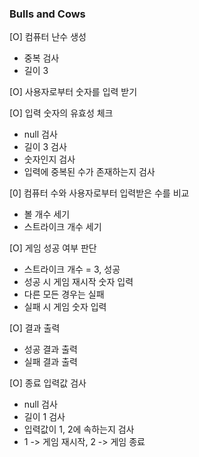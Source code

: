 ### Bulls and Cows

[O] 컴퓨터 난수 생성
* 중복 검사
* 길이 3
  
[O] 사용자로부터 숫자를 입력 받기 <br>

[O] 입력 숫자의 유효성 체크
* null 검사
* 길이 3 검사
* 숫자인지 검사
* 입력에 중복된 수가 존재하는지 검사

[0] 컴퓨터 수와 사용자로부터 입력받은 수를 비교
* 볼 개수 세기
* 스트라이크 개수 세기

[O]  게임 성공 여부 판단
* 스트라이크 개수 = 3, 성공
* 성공 시 게임 재시작 숫자 입력
* 다른 모든 경우는 실패
* 실패 시 게임 숫자 입력

[O] 결과 출력
* 성공 결과 출력
* 실패 결과 출력

[O] 종료 입력값 검사 <br>
* null 검사
* 길이 1 검사
* 입력값이 1, 2에 속하는지 검사
* 1 -> 게임 재시작, 2 -> 게임 종료

